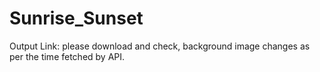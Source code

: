 # Sunrise_Sunset

Output Link: please download and check, background image changes as per the time fetched by API.
